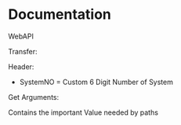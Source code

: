 # Documentation
WebAPI

Transfer:

Header:
-  SystemNO = Custom 6 Digit Number of System

Get Arguments:

Contains the important Value needed by paths